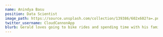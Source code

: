 ```yaml
---
name: Anindya Basu
position: Data Scientist
image_path: https://source.unsplash.com/collection/139386/602x602?a=.png
twitter_username: CloudCannonApp
blurb: Gerald loves going to bike rides and spending time with his family.
---
```

